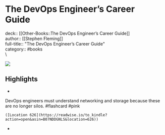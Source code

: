 # The DevOps Engineer’s Career Guide

deck:: [[Other-Books::The DevOps Engineer’s Career Guide]]\
author:: [[Stephen Fleming]]\
full-title:: "The DevOps Engineer’s Career Guide"\
category:: #books\
\

![](https://m.media-amazon.com/images/I/81KwArBYYqL._SY160.jpg)

## Highlights
- 

DevOps engineers must understand networking and storage because these are no longer silos. #flashcard  #pink 


    ([Location 626](https://readwise.io/to_kindle?action=open&asin=B07NDDGNLS&location=626))
-
